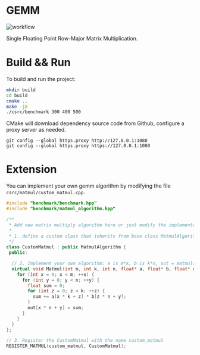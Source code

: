 # GEMM

![workflow](https://github.com/zzk0/gemm/actions/workflows/build.yml/badge.svg)

Single Floating Point Row-Major Matrix Multiplication.

# Build && Run

To build and run the project:

```bash
mkdir build
cd build
cmake ..
make -j8
./csrc/benchmark 300 400 500
```

CMake will download dependency source code from Github, configure a proxy server as needed.

```
git config --global https.proxy http://127.0.0.1:1080
git config --global https.proxy https://127.0.0.1:1080
```

# Extension

You can implement your own gemm algorithm by modifying the file `csrc/matmul/custom_matmul.cpp`.

```cpp
#include "benchmark/benchmark.hpp"
#include "benchmark/matmul_algorithm.hpp"

/**
 * Add new matrix multiply algorithm here or just modify the implementation below
 *
 * 1. define a custom class that inherits from base class MatmulAlgorithm
 */
class CustomMatmul : public MatmulAlgorithm {
 public:

  // 2. Implement your own algorithm: a is m*k, b is k*n, out = matmul(a, b)
  virtual void Matmul(int m, int k, int n, float* a, float* b, float* out)  {
    for (int x = 0; x < m; ++x) {
      for (int y = 0; y < n; ++y) {
        float sum = 0;
        for (int z = 0; z < k; ++z) {
          sum += a[x * k + z] * b[z * n + y];
        }
        out[x * n + y] = sum;
      }
    }
  }
};

// 3. Register the CustomMatmul with the name custom_matmul
REGISTER_MATMUL(custom_matmul, CustomMatmul);
```
